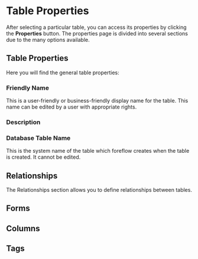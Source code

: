 
# Table Properties 

After selecting a particular table, you can access its properties by clicking the **Properties** button.  The properties page is divided into several sections due to the many options available.

## Table Properties

Here you will find the general table properties:

### Friendly Name
This is a user-friendly or business-friendly display name for the table.  This name can be edited by a user with appropriate rights.

### Description


### Database Table Name
This is the system name of the table which foreflow creates when the table is created.  It cannot be edited.


## Relationships

The Relationships section allows you to define relationships between tables.

## Forms



## Columns


## Tags








